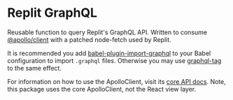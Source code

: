 # Replit GraphQL

Reusable function to query Replit's GraphQL API. Written to consume [@apollo/client](https://github.com/apollographql/apollo-client)
with a patched node-fetch used by Replit.

It is recommended you add [babel-plugin-import-graphql](https://www.npmjs.com/package/babel-plugin-import-graphql)
to your Babel configuration to import `.graphql` files. Otherwise you may use [graphql-tag](https://www.npmjs.com/package/graphql-tag)
to the same effect.

For information on how to use the ApolloClient, visit its [core API docs](https://www.apollographql.com/docs/react/api/core/ApolloClient).
Note, this package uses the core ApolloClient, not the React view layer.